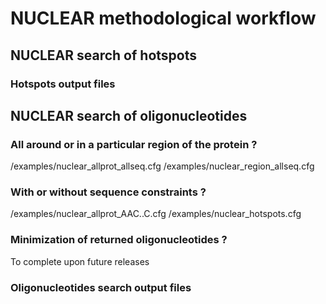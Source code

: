 # **NUCLEAR methodological workflow**

## NUCLEAR search of hotspots

### Hotspots output files

## NUCLEAR search of oligonucleotides

### All around or in a particular region of the protein ?
/examples/nuclear_allprot_allseq.cfg
/examples/nuclear_region_allseq.cfg

### With or without sequence constraints ?
/examples/nuclear_allprot_AAC..C.cfg
/examples/nuclear_hotspots.cfg

### Minimization of returned oligonucleotides ?
To complete upon future releases

### Oligonucleotides search output files

